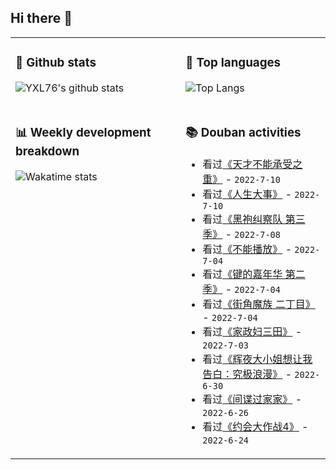 ## Hi there 👋

<table>
<tr>
<td valign="top" width="54%">

### 🔭 Github stats

![YXL76's github stats](https://github-readme-stats.yxl76.vercel.app/api?username=YXL76&count_private=true&show_icons=true&include_all_commits=true&theme=prussian&line_height=28&disable_animations=true)

</td>

<td valign="top" width="46%">

### 🌱 Top languages

![Top Langs](https://github-readme-stats.yxl76.vercel.app/api/top-langs/?username=YXL76&layout=compact&theme=prussian&langs_count=8&hide=HTML,CSS,SCSS,Tex)

</td>
</tr>
<tr>
<td valign="top" width="54%">

### 📊 Weekly development breakdown

![Wakatime stats](https://github-readme-stats.yxl76.vercel.app/api/wakatime?username=YXL76&layout=compact&theme=prussian)

</td>
<td valign="top" width="46%">

### 📚 Douban activities

- 看过[《天才不能承受之重》](http://movie.douban.com/subject/34890458/) - `2022-7-10`
- 看过[《人生大事》](http://movie.douban.com/subject/35460157/) - `2022-7-10`
- 看过[《黑袍纠察队 第三季》](http://movie.douban.com/subject/35154050/) - `2022-7-08`
- 看过[《不能播放》](http://movie.douban.com/subject/35652498/) - `2022-7-04`
- 看过[《键的嘉年华 第二季》](http://movie.douban.com/subject/35716483/) - `2022-7-04`
- 看过[《街角魔族 二丁目》](http://movie.douban.com/subject/35196792/) - `2022-7-04`
- 看过[《家政妇三田》](http://movie.douban.com/subject/6788284/) - `2022-7-03`
- 看过[《辉夜大小姐想让我告白：究极浪漫》](http://movie.douban.com/subject/35234382/) - `2022-6-30`
- 看过[《间谍过家家》](http://movie.douban.com/subject/35258427/) - `2022-6-26`
- 看过[《约会大作战4》](http://movie.douban.com/subject/35002367/) - `2022-6-24`

</td>
</tr>
</table>

<!--
**YXL76/YXL76** is a ✨ _special_ ✨ repository because its `README.md` (this file) appears on your GitHub profile.

Here are some ideas to get you started:

- 🔭 I’m currently working on ...
- 🌱 I’m currently learning ...
- 👯 I’m looking to collaborate on ...
- 🤔 I’m looking for help with ...
- 💬 Ask me about ...
- 📫 How to reach me: ...
- 😄 Pronouns: ...
- ⚡ Fun fact: ...
-->
